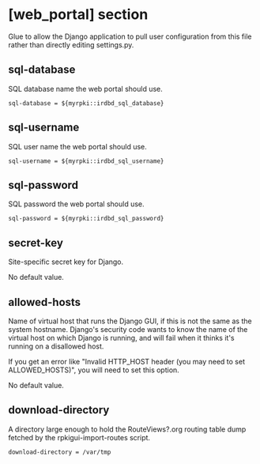 # [web_portal] section

Glue to allow the Django application to pull user configuration from this file
rather than directly editing settings.py.

## sql-database

SQL database name the web portal should use.

    sql-database = ${myrpki::irdbd_sql_database}

## sql-username

SQL user name the web portal should use.

    sql-username = ${myrpki::irdbd_sql_username}

## sql-password

SQL password the web portal should use.

    sql-password = ${myrpki::irdbd_sql_password}

## secret-key

Site-specific secret key for Django.

No default value.

## allowed-hosts

Name of virtual host that runs the Django GUI, if this is not the same as the
system hostname. Django's security code wants to know the name of the virtual
host on which Django is running, and will fail when it thinks it's running on
a disallowed host.

If you get an error like "Invalid HTTP_HOST header (you may need to set
ALLOWED_HOSTS)", you will need to set this option.

No default value.

## download-directory

A directory large enough to hold the RouteViews?.org routing table dump
fetched by the rpkigui-import-routes script.

    download-directory = /var/tmp
